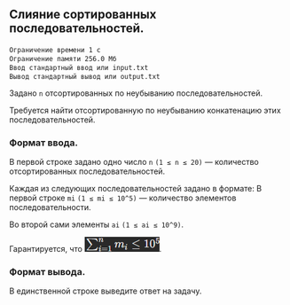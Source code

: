 ## Слияние сортированных последовательностей.

```
Ограничение времени 1 с
Ограничение памяти 256.0 Мб
Ввод стандартный ввод или input.txt
Вывод стандартный вывод или output.txt
```

Задано `n` отсортированных по неубыванию последовательностей.

Требуется найти отсортированную по неубыванию конкатенацию этих последовательностей.

### Формат ввода.
В первой строке задано одно число `n` `(1 ≤ n ≤ 20)` — количество отсортированных последовательностей.

Каждая из следующих последовательностей задано в формате: В первой строке `mi` `(1 ≤ mi ≤ 10^5)` — количество элементов 
последовательности.

Во второй сами элементы `ai` `(1 ≤ ai ≤ 10^9)`.

Гарантируется, что ![img.png](content/img.png).

### Формат вывода.
В единственной строке выведите ответ на задачу.